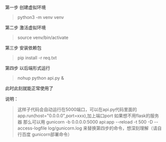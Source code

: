 第一步 创建虚拟环境
> python3 -m venv venv

第二步 激活虚拟环境
> source venv/bin/activate

第三步 安装依赖包
> pip install -r req.txt 

第四步 以后端形式运行
> nohup python api.py &


此时此刻就能正常使用了

说明：
> 这样子代码会自动运行在5000端口，可以在api.py代码里面的 app.run(host="0.0.0.0",port=xxx),加上端口port 
如果想不用flask的服务器 那么可以用 
gunicorn -b 0.0.0.0:5000 api:app --reload -t 500 -D --access-logfile log/gunicorn.log
来替换第四步的命令，想深刻理解（请自行百度 gunicorn部署命令）